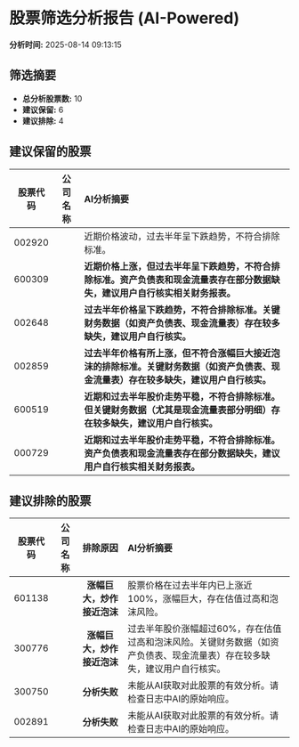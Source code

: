 # 股票筛选分析报告 (AI-Powered)

**分析时间:** 2025-08-14 09:13:15

## 筛选摘要

- **总分析股票数:** 10
- **建议保留:** 6
- **建议排除:** 4

## 建议保留的股票

| 股票代码 | 公司名称 | AI分析摘要 |
|:---:|:---:|:---|
| 002920 |  | 近期价格波动，过去半年呈下跌趋势，不符合排除标准。 |
| 600309 |  | **近期价格上涨，但过去半年呈下跌趋势，不符合排除标准。资产负债表和现金流量表存在部分数据缺失，建议用户自行核实相关财务报表。** |
| 002648 |  | **过去半年价格呈下跌趋势，不符合排除标准。关键财务数据（如资产负债表、现金流量表）存在较多缺失，建议用户自行核实。** |
| 002859 |  | **过去半年价格有所上涨，但不符合涨幅巨大接近泡沫的排除标准。关键财务数据（如资产负债表、现金流量表）存在较多缺失，建议用户自行核实。** |
| 600519 |  | **近期和过去半年股价走势平稳，不符合排除标准。但关键财务数据（尤其是现金流量表部分明细）存在较多缺失，建议用户自行核实。** |
| 000729 |  | **近期和过去半年股价走势平稳，不符合排除标准。资产负债表和现金流量表存在部分数据缺失，建议用户自行核实相关财务报表。** |

## 建议排除的股票

| 股票代码 | 公司名称 | 排除原因 | AI分析摘要 |
|:---:|:---:|:---:|:---|
| 601138 |  | **涨幅巨大，炒作接近泡沫** | 股票价格在过去半年内已上涨近100%，涨幅巨大，存在估值过高和泡沫风险。 |
| 300776 |  | **涨幅巨大，炒作接近泡沫** | 过去半年股价涨幅超过60%，存在估值过高和泡沫风险。关键财务数据（如资产负债表、现金流量表）存在较多缺失，建议用户自行核实。 |
| 300750 |  | **分析失败** | 未能从AI获取对此股票的有效分析。请检查日志中AI的原始响应。 |
| 002891 |  | **分析失败** | 未能从AI获取对此股票的有效分析。请检查日志中AI的原始响应。 |
